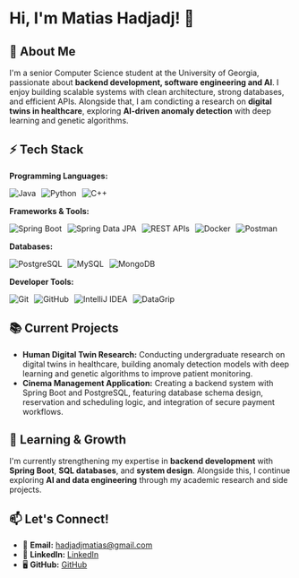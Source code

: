 # Hi, I'm Matias Hadjadj! 👋

## 🚀 About Me
I'm a senior Computer Science student at the University of Georgia, passionate about **backend development, software engineering and AI**. I enjoy building scalable systems with clean architecture, strong databases, and efficient APIs.
Alongside that, I am condicting a research on **digital twins in healthcare**, exploring **AI-driven anomaly detection** with deep learning and genetic algorithms.

<h2>⚡ Tech Stack</h2>

<strong>Programming Languages:</strong><br>
<div style="display:flex; gap:10px; flex-wrap:wrap; margin:5px 0 15px 0;">
  <img src="https://img.shields.io/badge/Java-007396?style=for-the-badge&logo=java&logoColor=white" alt="Java" />
  <img src="https://img.shields.io/badge/Python-3776AB?style=for-the-badge&logo=python&logoColor=white" alt="Python" />
  <img src="https://img.shields.io/badge/C++-00599C?style=for-the-badge&logo=cplusplus&logoColor=white" alt="C++" />
</div>

<strong>Frameworks & Tools:</strong><br>
<div style="display:flex; gap:10px; flex-wrap:wrap; margin:5px 0 15px 0;">
  <img src="https://img.shields.io/badge/Spring%20Boot-6DB33F?style=for-the-badge&logo=springboot&logoColor=white" alt="Spring Boot" />
  <img src="https://img.shields.io/badge/Spring%20Data%20JPA-6DB33F?style=for-the-badge&logo=spring&logoColor=white" alt="Spring Data JPA" />
  <img src="https://img.shields.io/badge/REST%20APIs-02569B?style=for-the-badge&logo=fastapi&logoColor=white" alt="REST APIs" />
  <img src="https://img.shields.io/badge/Docker-2496ED?style=for-the-badge&logo=docker&logoColor=white" alt="Docker" />
  <img src="https://img.shields.io/badge/Postman-FF6C37?style=for-the-badge&logo=postman&logoColor=white" alt="Postman" />
</div>

<strong>Databases:</strong><br>
<div style="display:flex; gap:10px; flex-wrap:wrap; margin:5px 0 15px 0;">
  <img src="https://img.shields.io/badge/PostgreSQL-316192?style=for-the-badge&logo=postgresql&logoColor=white" alt="PostgreSQL" />
  <img src="https://img.shields.io/badge/MySQL-005C84?style=for-the-badge&logo=mysql&logoColor=white" alt="MySQL" />
  <img src="https://img.shields.io/badge/MongoDB-4EA94B?style=for-the-badge&logo=mongodb&logoColor=white" alt="MongoDB" />
</div>

<strong>Developer Tools:</strong><br>
<div style="display:flex; gap:10px; flex-wrap:wrap; margin:5px 0 15px 0;">
  <img src="https://img.shields.io/badge/Git-F05032?style=for-the-badge&logo=git&logoColor=white" alt="Git" />
  <img src="https://img.shields.io/badge/GitHub-181717?style=for-the-badge&logo=github&logoColor=white" alt="GitHub" />
  <img src="https://img.shields.io/badge/IntelliJ%20IDEA-000000?style=for-the-badge&logo=intellijidea&logoColor=white" alt="IntelliJ IDEA" />
  <img src="https://img.shields.io/badge/DataGrip-000000?style=for-the-badge&logo=datagrip&logoColor=white" alt="DataGrip" />
</div>

## 📚 Current Projects
- **Human Digital Twin Research:** Conducting undergraduate research on digital twins in healthcare, building anomaly detection models with deep learning and genetic algorithms to improve patient monitoring.
- **Cinema Management Application:** Creating a backend system with Spring Boot and PostgreSQL, featuring database schema design, reservation and scheduling logic, and integration of secure payment workflows.

## 🌱 Learning & Growth
I'm currently strengthening my expertise in **backend development** with **Spring Boot**, **SQL databases**, and **system design**.
Alongside this, I continue exploring **AI and data engineering** through my academic research and side projects.

## 📫 Let's Connect!
- 📧 **Email:** hadjadjmatias@gmail.com
- 💼 **LinkedIn:** [LinkedIn](https://www.linkedin.com/in/matias-hadjadj)
- 🖥️ **GitHub:** [GitHub](https://github.com/MatiasHadjadj)
<!---
matiashadjadj/matiashadjadj is a ✨ special ✨ repository because its `README.md` (this file) appears on your GitHub profile.
You can click the Preview link to take a look at your changes.
--->
